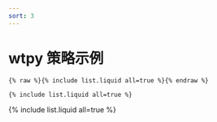 ```yaml
---
sort: 3
---
```


# wtpy 策略示例

```
{% raw %}{% include list.liquid all=true %}{% endraw %}

{% include list.liquid all=true %}
```

{% include list.liquid all=true %}
